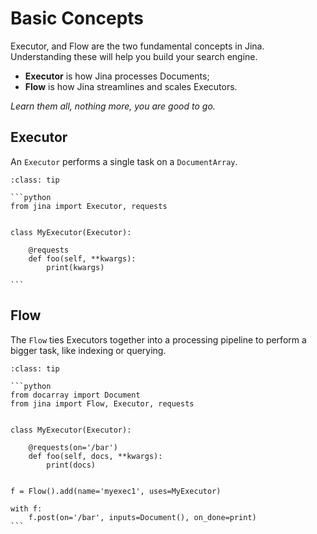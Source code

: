 # Basic Concepts

Executor, and Flow are the two fundamental concepts in Jina. Understanding these will help you build your
search engine.

- **Executor** is how Jina processes Documents;
- **Flow** is how Jina streamlines and scales Executors.

*Learn them all, nothing more, you are good to go.*

## Executor

An `Executor` performs a single task on a `DocumentArray`.

````{admonition} Example code
:class: tip

```python
from jina import Executor, requests


class MyExecutor(Executor):

    @requests
    def foo(self, **kwargs):
        print(kwargs)

```

````


## Flow

The `Flow` ties Executors together into a processing pipeline to perform a bigger task, like indexing or querying.

````{admonition} Example code
:class: tip

```python
from docarray import Document
from jina import Flow, Executor, requests


class MyExecutor(Executor):

    @requests(on='/bar')
    def foo(self, docs, **kwargs):
        print(docs)


f = Flow().add(name='myexec1', uses=MyExecutor)

with f:
    f.post(on='/bar', inputs=Document(), on_done=print)
```

````
